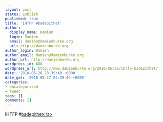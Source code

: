 ```yaml
---
layout: post
status: publish
published: true
title: 'IHTFP #badepithet'
author:
  display_name: Damien
  login: Damien
  email: damien@damienburke.org
  url: http://damienburke.org
author_login: Damien
author_email: damien@damienburke.org
author_url: http://damienburke.org
wordpress_id: 688
wordpress_url: http://www.damienburke.org/2010/05/26/ihtfp-badepithet/
date: '2010-05-26 23:39:49 +0000'
date_gmt: '2010-05-27 04:39:49 +0000'
categories:
- Uncategorized
- tweet
tags: []
comments: []
---
```

<p>IHTFP #<a href="http:&#47;&#47;search.twitter.com&#47;search?q=%23badepithet" class="aktt_hashtag">badepithet<&#47;a></p>
